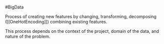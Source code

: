 #BigData 

Process of creating new features by changing, transforming, decomposing ([[OneHotEncoding]]) combining existing features.

This process depends on the context of the project, domain of the data, and nature of the problem.

